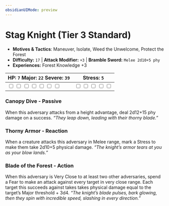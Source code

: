```yaml
---
obsidianUIMode: preview
---
```

# Stag Knight (Tier 3 Standard)

- **Motives & Tactics**: Maneuver, Isolate, Weed the Unwelcome, Protect the Forest
- **Difficulty:** `17` | **Attack Modifier:** `+3` | **Bramble Sword:** `Melee 2d10+5 phy`
- **Experiences:** Forest Knowledge +3

| HP: `7` Major: `22` Severe: `39` | Stress: `5` |
|--|--|
|  <input type="checkbox" unchecked id="acba5983"> <input type="checkbox" unchecked id="cb0d8bc7"> <input type="checkbox" unchecked id="899b9946"> <input type="checkbox" unchecked id="1a543ced"> <input type="checkbox" unchecked id="49596786"> <input type="checkbox" unchecked id="776eef1c"> <input type="checkbox" unchecked id="4262ac74"> |  <input type="checkbox" unchecked id="d33692a0"> <input type="checkbox" unchecked id="9e083702"> <input type="checkbox" unchecked id="785debad"> <input type="checkbox" unchecked id="a7a0de01"> <input type="checkbox" unchecked id="57a36e8c"> |

### Canopy Dive - Passive

When this adversary attacks from a height advantage, deal 2d12+15 phy damage on a success. *“They leap down, leading with their thorny blade.”*

### Thorny Armor - Reaction

When a creature attacks this adversary in Melee range, mark a Stress to make them take 2d10+5 physical damage. *“The knight’s armor tears at you as your blow lands.”*

### Blade of the Forest - Action

When this adversary is Very Close to at least two other adversaries, spend a Fear to make an attack against every target in very close range. Each target this succeeds against takes takes physical damage equal to the target’s Major threshold + 3d4. *“The knight’s blade pulses, bark glowing, then they spin with incredible speed, slashing in every direction.”*



